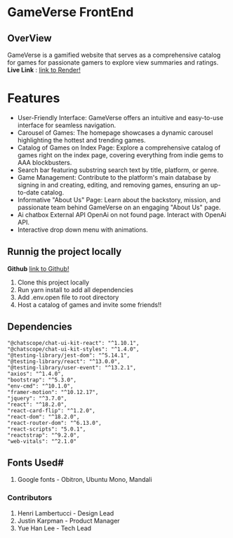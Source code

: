 # GameVerse FrontEnd
## OverView
GameVerse is a gamified website that serves as a comprehensive catalog for games for passionate gamers to explore view summaries and ratings.
**Live Link** : [link to Render!](https://dashboard.render.com/)

# Features
- User-Friendly Interface: GameVerse offers an intuitive and easy-to-use interface for seamless navigation.
- Carousel of Games: The homepage showcases a dynamic carousel highlighting the hottest and trending games.
- Catalog of Games on Index Page: Explore a comprehensive catalog of games right on the index page, covering everything from indie gems to AAA blockbusters.
- Search bar featuring substring search text by title, platform, or genre.
- Game Management: Contribute to the platform's main database by signing in and creating, editing, and removing games, ensuring an up-to-date catalog.
- Informative "About Us" Page: Learn about the backstory, mission, and passionate team behind GameVerse on an engaging "About Us" page.
- Ai chatbox External API OpenAi on not found page. Interact with OpenAi API.
- Interactive drop down menu with animations.

## Runnig the project locally

**Github**
[link to Github!](https://github.com/Yuhje-Gaming/gameverse-frontend)
1.  Clone this project locally
2.  Run yarn install to add all dependencies
3.  Add .env.open file to root directory
4.  Host a catalog of games and invite some friends!!

## Dependencies ##
    "@chatscope/chat-ui-kit-react": "^1.10.1",
    "@chatscope/chat-ui-kit-styles": "^1.4.0",
    "@testing-library/jest-dom": "^5.14.1",
    "@testing-library/react": "^13.0.0",
    "@testing-library/user-event": "^13.2.1",
    "axios": "^1.4.0",
    "bootstrap": "^5.3.0",
    "env-cmd": "^10.1.0",
    "framer-motion": "^10.12.17",
    "jquery": "^3.7.0",
    "react": "^18.2.0",
    "react-card-flip": "^1.2.0",
    "react-dom": "^18.2.0",
    "react-router-dom": "^6.13.0",
    "react-scripts": "5.0.1",
    "reactstrap": "^9.2.0",
    "web-vitals": "^2.1.0"

## Fonts Used#
1. Google fonts - Obitron, Ubuntu Mono, Mandali

### Contributors
1.  Henri Lambertucci - Design Lead
2.  Justin Karpman - Product Manager
3.  Yue Han Lee - Tech Lead